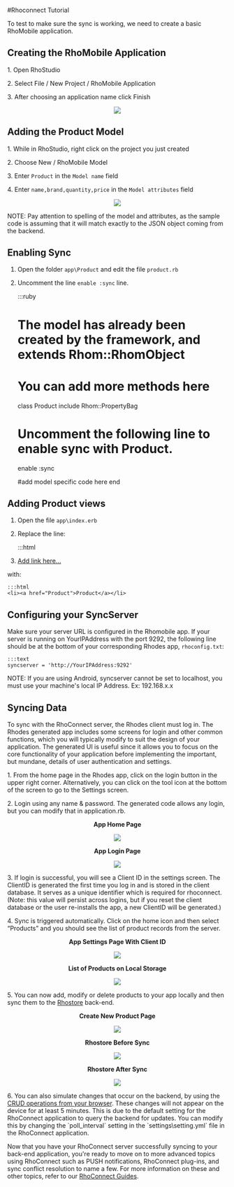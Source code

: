 #Rhoconnect Tutorial

To test to make sure the sync is working, we need to create a basic RhoMobile application.

## Creating the RhoMobile Application

<div class="row-fluid">
  <div class="span6">
    <p>1. Open RhoStudio</p>
    <p>2. Select File / New Project / RhoMobile Application</p>
    <p>3. After choosing an application name click Finish</p>
  </div>
  <div class="span4 offset2" style="text-align:center">
    <img src="https://s3.amazonaws.com/docs.tau-technologies.com/images/rhodocs/rhoconnect-tutorial/rhoconnect-client-new-project.png">
  </div>
</div>

## Adding the Product Model

<div class="row-fluid">
  <div class="span6">
    <p>1. While in RhoStudio, right click on the project you just created</p>
    <p>2. Choose New / RhoMobile Model</p>
    <p>3. Enter <code>Product</code> in the <code>Model name</code> field</p>
    <p>4. Enter <code>name,brand,quantity,price</code> in the <code>Model attributes</code> field</p>
  </div>
  <div class="span4 offset2" style="text-align:center">
    <img src="https://s3.amazonaws.com/docs.tau-technologies.com/images/rhodocs/rhoconnect-tutorial/rhoconnect-client-new-model.png">
  </div>
</div>

NOTE: Pay attention to spelling of the model and attributes, as the sample code is assuming that it will match exactly to the JSON object coming from the backend.

## Enabling Sync

1) Open the folder `app\Product` and edit the file `product.rb`

2) Uncomment the line `enable :sync` line.
        

    :::ruby
    # The model has already been created by the framework, and extends Rhom::RhomObject
    # You can add more methods here
    class Product
      include Rhom::PropertyBag

      # Uncomment the following line to enable sync with Product.
      enable :sync

      #add model specific code here
    end

## Adding Product views

1) Open the file `app\index.erb`

2) Replace the line: 

    :::html
    <li><a href="#">Add link here...</a></li>

with:

    :::html
    <li><a href="Product">Product</a></li>

## Configuring your SyncServer
Make sure your server URL is configured in the Rhomobile app. If your server is running on YourIPAddress with the port 9292, the following line should be at the bottom of your corresponding Rhodes app, `rhoconfig.txt`:

    :::text
    syncserver = 'http://YourIPAddress:9292'

NOTE: If you are using Android, syncserver cannot be set to localhost, you must use your machine's local IP Address. Ex: 192.168.x.x


## Syncing Data
To sync with the RhoConnect server, the Rhodes client must log in. The Rhodes generated app includes some screens for login and other common functions, which you will typically modify to suit the design of your application. The generated UI is useful since it allows you to focus on the core functionality of your application before implementing the important, but mundane, details of user authentication and settings.

<div class="row-fluid">
  <div class="span4">
    <p>
      1. From the home page in the Rhodes app, click on the login button in the upper right corner. Alternatively, you can click on the tool icon at the bottom of the screen to go to the Settings screen.
    </p>
    <p>
      2. Login using any name & password. The generated code allows any login, but you can modify that in application.rb.
    </p>
  </div>
  <div class="span4" style="text-align:center">
    <p>
      <b>App Home Page</b>
    </p>
    <img src="https://s3.amazonaws.com/docs.tau-technologies.com/images/rhodocs/rhoconnect-tutorial/rhoconnect-client-logged-out.png">
  </div>
  <div class="span4" style="text-align:center">
    <p>
      <b>App Login Page</b>
    </p>
    <img src="https://s3.amazonaws.com/docs.tau-technologies.com/images/rhodocs/rhoconnect-tutorial/rhoconnect-client-login.png">
  </div>
</div>


<div class="row-fluid">
  <div class="span4">
    <p>
      3. If login is successful, you will see a Client ID in the settings screen. The ClientID is generated the first time you log in and is stored in the client database. It serves as a unique identifier which is required for rhoconnect. (Note: this value will persist across logins, but if you reset the client database or the user re-installs the app, a new ClientID will be generated.)      
    </p>
    <p>
      4. Sync is triggered automatically. Click on the home icon and then select “Products” and you should see the list of product records from the server.
    </p>
  </div>
  <div class="span4" style="text-align:center">
    <p>
      <b>App Settings Page With Client ID</b>
    </p>
    <img src="https://s3.amazonaws.com/docs.tau-technologies.com/images/rhodocs/rhoconnect-tutorial/rhoconnect-client-settings.png">
  </div>
  <div class="span4" style="text-align:center">
    <p>
      <b>List of Products on Local Storage</b>
    </p>
    <img src="https://s3.amazonaws.com/docs.tau-technologies.com/images/rhodocs/rhoconnect-tutorial/rhoconnect-client-products.png">
  </div>
</div>


<p>5. You can now add, modify or delete products to your app locally and then sync them to the <a href="http://rhostore.herokuapp.com">Rhostore</a> back-end.</p>

<div class="row-fluid">
  <div class="span4" style="text-align:center">
    <p>
      <b>Create New Product Page</b>
    </p>
    <img src="https://s3.amazonaws.com/docs.tau-technologies.com/images/rhodocs/rhoconnect-tutorial/rhoconnect-client-create-new-product.png">
  </div>
  <div class="span4" style="text-align:center">
    <p>
      <b>Rhostore Before Sync</b>
    </p>
    <img src="https://s3.amazonaws.com/docs.tau-technologies.com/images/rhodocs/rhoconnect-tutorial/rhoconnect-rhostore-before-sync.png">
  </div>
  <div class="span4" style="text-align:center">
    <p>
      <b>Rhostore After Sync</b>
    </p>
    <img src="https://s3.amazonaws.com/docs.tau-technologies.com/images/rhodocs/rhoconnect-tutorial/rhoconnect-rhostore-after-sync.png">
  </div>
</div>

<p>6. You can also simulate changes that occur on the backend, by using the <a href="http://rhostore.herokuapp.com/products">CRUD operations from your browser</a>. These changes will not appear on the device for at least 5 minutes. This is due to the default setting for the RhoConnect application to query the backend for updates. You can modify this by changing the `poll_interval` setting in the `settings\setting.yml` file in the RhoConnect application.
</p>

Now that you have your RhoConnect server successfully syncing to your back-end application, you're ready to move on to more advanced topics using RhoConnect such as PUSH notifications, RhoConnect plug-ins, and sync conflict resolution to name a few. For more information on these and other topics, refer to our [RhoConnect Guides](../../rhoconnect/introduction).
